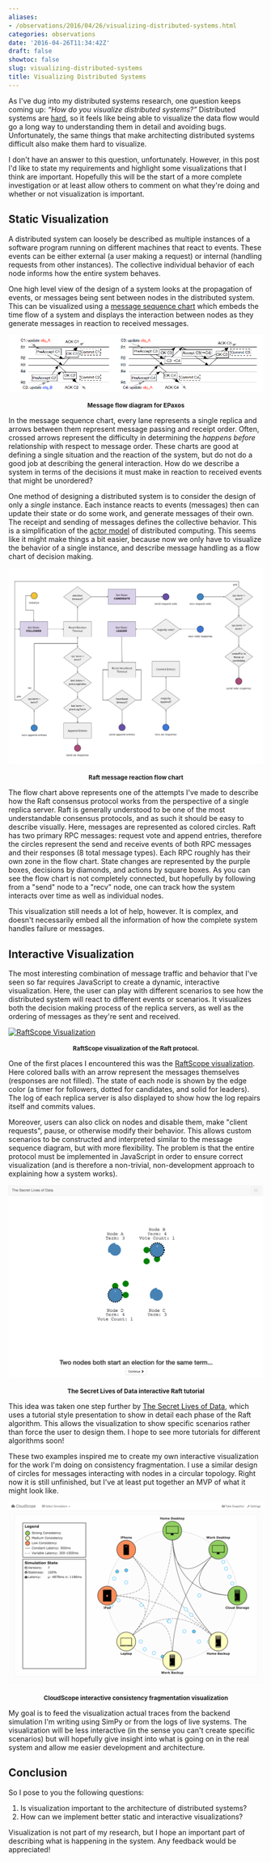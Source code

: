 ```yaml
---
aliases:
- /observations/2016/04/26/visualizing-distributed-systems.html
categories: observations
date: '2016-04-26T11:34:42Z'
draft: false
showtoc: false
slug: visualizing-distributed-systems
title: Visualizing Distributed Systems
---
```


As I've dug into my distributed systems research, one question keeps coming up:
_&ldquo;How do you visualize distributed systems?&rdquo;_ Distributed systems are [hard](https://www.somethingsimilar.com/2013/01/14/notes-on-distributed-systems-for-young-bloods/), so it feels like being able to visualize the data flow would go a long way to understanding them in detail and avoiding bugs. Unfortunately, the same things that make architecting distributed systems difficult also make them hard to visualize.

I don't have an answer to this question, unfortunately. However, in this post I'd like to state my requirements and highlight some visualizations that I think are important. Hopefully this will be the start of a more complete investigation or at least allow others to comment on what they're doing and whether or not visualization is important.

## Static Visualization

A distributed system can loosely be described as multiple instances of a software program running on different machines that react to events. These events can be either external (a user making a request) or internal (handling requests from other instances). The collective individual behavior of each node informs how the entire system behaves.

One high level view of the design of a system looks at the propagation of events, or messages being sent between nodes in the distributed system. This can be visualized using a [message sequence chart](https://en.wikipedia.org/wiki/Message_sequence_chart) which embeds the time flow of a system and displays the interaction between nodes as they generate messages in reaction to received messages.

[![Paxos Message Flow Diagram](/images/2016-04-26-epaxos-message-flow.png)](https://www.cs.cmu.edu/~dga/papers/epaxos-sosp2013.pdf)

<p style="text-align: center; font-weight: bold;"><small>Message flow diagram for EPaxos</small></p>

In the message sequence chart, every lane represents a single replica and arrows between them represent message passing and receipt order. Often, crossed arrows represent the difficulty in determining the _happens before_ relationship with respect to message order. These charts are good at defining a single situation and the reaction of the system, but do not do a good job at describing the general interaction. How do we describe a system in terms of the decisions it must make in reaction to received events that might be unordered?

One method of designing a distributed system is to consider the design of only a _single_ instance. Each instance reacts to events (messages) then can update their state or do some work, and generate messages of their own. The receipt and sending of messages defines the collective behavior. This is a simplification of the [actor model](https://en.wikipedia.org/wiki/Actor_model) of distributed computing. This seems like it might make things a bit easier, because now we only have to visualize the behavior of a single instance, and describe message handling as a flow chart of decision making.

[![Flow Chart of Raft Messages](/images/2016-04-26-raft-message-flow.png)](/images/2016-04-26-raft-message-flow.png)

<p style="text-align: center; font-weight: bold;"><small>Raft message reaction flow chart</small></p>

The flow chart above represents one of the attempts I've made to describe how the Raft consensus protocol works from the perspective of a single replica server. Raft is generally understood to be one of the most understandable consensus protocols, and as such it should be easy to describe visually. Here, messages are represented as colored circles. Raft has two primary RPC messages: request vote and append entries, therefore the circles represent the send and receive events of both RPC messages and their responses (8 total message types).
Each RPC roughly has their own zone in the flow chart. State changes are represented by the purple boxes, decisions by diamonds, and actions by square boxes. As you can see the flow chart is not completely connected, but hopefully by following from a "send" node to a "recv" node, one can track how the system interacts over time as well as individual nodes.

This visualization still needs a lot of help, however. It is complex, and doesn't necessarily embed all the information of how the complete system handles failure or messages.

## Interactive Visualization

The most interesting combination of message traffic and behavior that I've seen so far requires JavaScript to create a dynamic, interactive visualization. Here, the user can play with different scenarios to see how the distributed system will react to different events or scenarios. It visualizes both the decision making process of the replica servers, as well as the ordering of messages as they're sent and received.

[![RaftScope Visualization](/images}/2016-04-26-raftscope-replay-visualization.png)](https://raft.github.io/)

<p style="text-align: center; font-weight: bold;"><small>RaftScope visualization of the Raft protocol.</small></p>

One of the first places I encountered this was the [RaftScope visualization](https://raft.github.io/). Here colored balls with an arrow represent the messages themselves (responses are not filled). The state of each node is shown by the edge color (a timer for followers, dotted for candidates, and solid for leaders). The log of each replica server is also displayed to show how the log repairs itself and commits values.

Moreover, users can also click on nodes and disable them, make "client requests", pause, or otherwise modify their behavior. This allows custom scenarios to be constructed and interpreted similar to the message sequence diagram, but with more flexibility. The problem is that the entire protocol must be implemented in JavaScript in order to ensure correct visualization (and is therefore a non-trivial, non-development approach to explaining how a system works).

[![The Secret Lives of Data](/images/2016-04-26-secret-lives-of-data-raft-visualization.png)](http://thesecretlivesofdata.com/raft/)

<p style="text-align: center; font-weight: bold;"><small>The Secret Lives of Data interactive Raft tutorial</small></p>

This idea was taken one step further by [The Secret Lives of Data](http://thesecretlivesofdata.com/raft/), which uses a tutorial style presentation to show in detail each phase of the Raft algorithm. This allows the visualization to show specific scenarios rather than force the user to design them. I hope to see more tutorials for different algorithms soon!

These two examples inspired me to create my own interactive visualization for the work I'm doing on consistency fragmentation. I use a similar design of circles for messages interacting with nodes in a circular topology. Right now it is still unfinished, but I've at least put together an MVP of what it might look like.

[![CloudScope Consistency Visualization](/images/2016-04-26-cloudscope-consistency-visualization.png)
](http://bbengfort.github.io/cloudscope/)

<p style="text-align: center; font-weight: bold;"><small>CloudScope interactive consistency fragmentation visualization</small></p>

My goal is to feed the visualization actual traces from the backend simulation I'm writing using SimPy or from the logs of live systems. The visualization will be less interactive (in the sense you can't create specific scenarios) but will hopefully give insight into what is going on in the real system and allow me easier development and architecture.

## Conclusion

So I pose to you the following questions:

1. Is visualization important to the architecture of distributed systems?
2. How can we implement better static and interactive visualizations?

Visualization is not part of my research, but I hope an important part of describing what is happening in the system. Any feedback would be appreciated!
